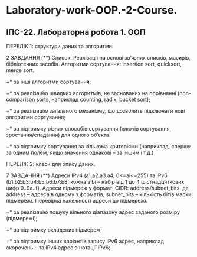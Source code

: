 # Laboratory-work-OOP.-2-Course. 
ІПС-22. Лабораторна робота 1. ООП 
------------------------------------------------------------------------
ПЕРЕЛІК 1: структури даних та алгоритми.

2 ЗАВДАННЯ (**) Список. Реалізації на основі зв’язних списків, масивів, бібліотечних засобів. Алгоритми сортування: insertion sort, quicksort, merge sort. 

+* за інші алгоритми сортування; 

+* за реалізацію швидких алгоритмів, не заснованих на порівнянні (non-comparison sorts, наприклад counting, radix, bucket sort); 

+* за реалізацію загального механізму, що дозволить підключати нові алгоритми сортування;

+* за підтримку різних способів сортування (ключів сортування, зростання/спадання)  для одного об’єкта.

+* за підтримку сортування за кількома критеріями (наприклад, спершу за одним полем, якщо значення однакові – за іншим і т.д.)


ПЕРЕЛІК 2: класи для опису даних.

7 ЗАВДАННЯ (**) Адреси IPv4 (a1.a2.a3.a4, 0<=ai<=255) та IPv6 (b1:b2:b3:b4:b5:b6:b7:b8, кожна з bi – набір від 1 до 4 шістнадцяткових цифр 0..9a..f). Адреси підмереж у форматі CIDR: address/subnet_bits, де address – адреса в одному з форматів, subnet_bits – кількість бітів маски підмережі. Перевірка належності адреси до підмережі. 

+* за реалізацію пошуку вільного діапазону адрес заданого розміру (підмережі);

+* за підтримку вкладених підмереж;

+* за підтримку інших варіантів запису IPv6 адрес, наприклад скорочень :: та IPv4 адрес в нотації IPv6; 


